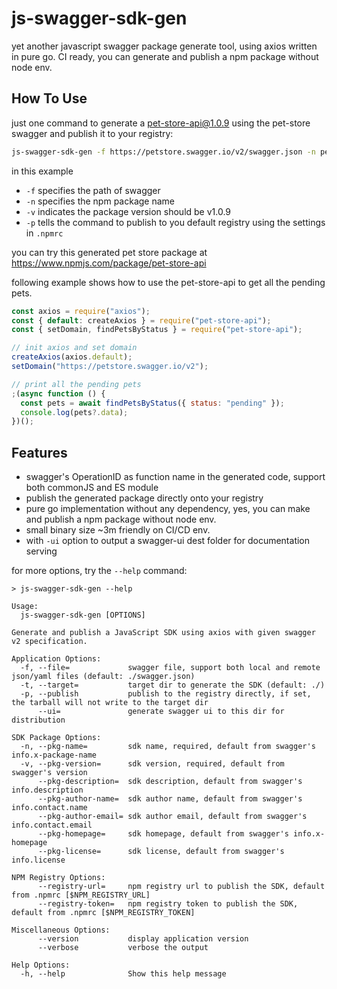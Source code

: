 # js-swagger-sdk-gen
yet another javascript swagger package generate tool, using axios written in pure go.
CI ready, you can generate and publish a npm package without node env.

## How To Use

just one command to generate a pet-store-api@1.0.9 using the pet-store swagger and publish it to your registry: 

```bash
js-swagger-sdk-gen -f https://petstore.swagger.io/v2/swagger.json -n pet-store-api -v 1.0.9 -p
```

in this example

- `-f` specifies the path of swagger
- `-n` specifies the npm package name
- `-v` indicates the package version should be v1.0.9
- `-p` tells the command to publish to you default registry using the settings in `.npmrc`

you can try this generated pet store package at https://www.npmjs.com/package/pet-store-api

following example shows how to use the pet-store-api to get all the pending pets.
```javascript
const axios = require("axios");
const { default: createAxios } = require("pet-store-api");
const { setDomain, findPetsByStatus } = require("pet-store-api");

// init axios and set domain
createAxios(axios.default);
setDomain("https://petstore.swagger.io/v2");

// print all the pending pets
;(async function () {
  const pets = await findPetsByStatus({ status: "pending" });
  console.log(pets?.data);
})();
```
## Features

- swagger's OperationID as function name in the generated code, support both commonJS and ES module
- publish the generated package directly onto your registry  
- pure go implementation without any dependency, yes, you can make and publish a npm package without node env.
- small binary size ~3m friendly on CI/CD env.
- with `-ui` option to output a swagger-ui dest folder for documentation serving

for more options, try the `--help` command:

```
> js-swagger-sdk-gen --help

Usage:
  js-swagger-sdk-gen [OPTIONS]

Generate and publish a JavaScript SDK using axios with given swagger v2 specification.

Application Options:
  -f, --file=             swagger file, support both local and remote json/yaml files (default: ./swagger.json)
  -t, --target=           target dir to generate the SDK (default: ./)
  -p, --publish           publish to the registry directly, if set, the tarball will not write to the target dir
      --ui=               generate swagger ui to this dir for distribution

SDK Package Options:
  -n, --pkg-name=         sdk name, required, default from swagger's info.x-package-name
  -v, --pkg-version=      sdk version, required, default from swagger's version
      --pkg-description=  sdk description, default from swagger's info.description
      --pkg-author-name=  sdk author name, default from swagger's info.contact.name
      --pkg-author-email= sdk author email, default from swagger's info.contact.email
      --pkg-homepage=     sdk homepage, default from swagger's info.x-homepage
      --pkg-license=      sdk license, default from swagger's info.license

NPM Registry Options:
      --registry-url=     npm registry url to publish the SDK, default from .npmrc [$NPM_REGISTRY_URL]
      --registry-token=   npm registry token to publish the SDK, default from .npmrc [$NPM_REGISTRY_TOKEN]

Miscellaneous Options:
      --version           display application version
      --verbose           verbose the output

Help Options:
  -h, --help              Show this help message
```
